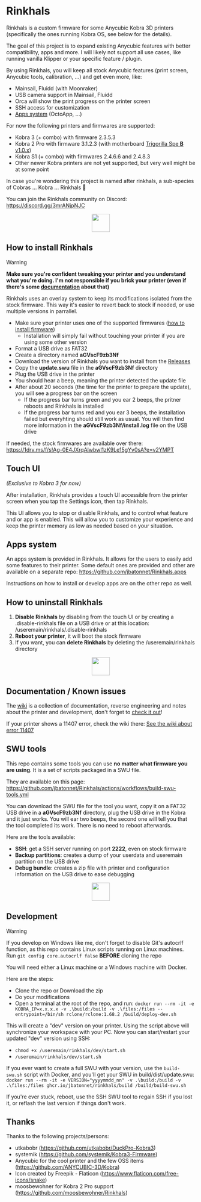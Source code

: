 # Rinkhals

Rinkhals is a custom firmware for some Anycubic Kobra 3D printers (specifically the ones running Kobra OS, see below for the details).

The goal of this project is to expand existing Anycubic features with better compatibility, apps and more.
I will likely not support all use cases, like running vanilla Klipper or your specific feature / plugin.

By using Rinkhals, you will keep all stock Anycubic features (print screen, Anycubic tools, calibration, ...) and get even more, like:
- Mainsail, Fluidd (with Moonraker)
- USB camera support in Mainsail, Fluidd
- Orca will show the print progress on the printer screen
- SSH access for customization
- [Apps system](https://github.com/jbatonnet/Rinkhals.apps) (OctoApp, ...)

For now the following printers and firmwares are supported:
- Kobra 3 (+ combo) with firmware 2.3.5.3
- Kobra 2 Pro with firmware 3.1.2.3 (with motherboard [Trigorilla Spe **B** v1.0.x](https://1coderookie.github.io/Kobra2ProInsights/hardware/mainboard/#trigorilla_spe_b_v10x-stock-new-revision))
- Kobra S1 (+ combo) with firmwares 2.4.6.6 and 2.4.8.3
- Other newer Kobra printers are not yet supported, but very well might be at some point

In case you're wondering this project is named after rinkhals, a sub-species of Cobras ... Kobra ... Rinkhals 👏

You can join the Rinkhals community on Discord: https://discord.gg/3mrANjpNJC


<p align="center">
    <img width="48" src="https://github.com/jbatonnet/Rinkhals/blob/master/icon.png?raw=true" />
</p>


## How to install Rinkhals

> [!WARNING]
> **Make sure you're confident tweaking your printer and you understand what you're doing. I'm not responsible if you brick your printer (even if there's some [documentation](https://github.com/jbatonnet/Rinkhals/wiki/Boot-issues) about that)**

Rinkhals uses an overlay system to keep its modifications isolated from the stock firmware. This way it's easier to revert back to stock if needed, or use multiple versions in parrallel.

- Make sure your printer uses one of the supported firmwares ([how to install firmware](https://github.com/jbatonnet/Rinkhals/wiki/Firmware#how-to-install-a-firmware))
    - Installation will simply fail without touching your printer if you are using some other version
- Format a USB drive as FAT32
- Create a directory named **aGVscF9zb3Nf**
- Download the version of Rinkhals you want to install from the [Releases](https://github.com/jbatonnet/Rinkhals/releases)
- Copy the **update.swu** file in the **aGVscF9zb3Nf** directory
- Plug the USB drive in the printer
- You should hear a beep, meaning the printer detected the update file
- After about 20 seconds (the time for the printer to prepare the update), you will see a progress bar on the screen
    - If the progress bar turns green and you ear 2 beeps, the pritner reboots and Rinkhals is installed
    - If the progress bar turns red and you ear 3 beeps, the installation failed but everyhting should still work as usual. You will then find more information in the **aGVscF9zb3Nf/install.log** file on the USB drive

If needed, the stock firmwares are available over there: https://1drv.ms/f/s!Ag-0E4JXrqAlwbwl1zK9Le15gYv0sA?e=v2YMPT

## Touch UI

_(Exclusive to Kobra 3 for now)_

After installation, Rinkhals provides a touch UI accessible from the printer screen when you tap the Settings icon, then tap Rinkhals.

This UI allows you to stop or disable Rinkhals, and to control what feature and or app is enabled. This will allow you to customize your experience and keep the printer memory as low as needed based on your situation.

## Apps system

An apps system is provided in Rinkhals. It allows for the users to easily add some features to their printer. Some default ones are provided and other are available on a separate repo: https://github.com/jbatonnet/Rinkhals.apps

Instructions on how to install or develop apps are on the other repo as well.

## How to uninstall Rinkhals

1. **Disable Rinkhals** by disabling from the touch UI or by creating a .disable-rinkhals file on a USB drive or at this location: /useremain/rinkhals/.disable-rinkhals
2. **Reboot your printer**, it will boot the stock firmware
3. If you want, you can **delete Rinkhals** by deleting the /useremain/rinkhals directory


<p align="center">
    <img width="48" src="https://github.com/jbatonnet/Rinkhals/blob/master/icon.png?raw=true" />
</p>


## Documentation / Known issues

The [wiki](https://github.com/jbatonnet/Rinkhals/wiki) is a collection of documentation, reverse engineering and notes about the printer and development, don't forget to [check it out](https://github.com/jbatonnet/Rinkhals/wiki)!

If your printer shows a 11407 error, check the wiki there: [See the wiki about error 11407](https://github.com/jbatonnet/Rinkhals/wiki/Firmware#my-printer-shows-a-11407-error)

## SWU tools

This repo contains some tools you can use **no matter what firmware you are using**. It is a set of scripts packaged in a SWU file.

They are available on this page: https://github.com/jbatonnet/Rinkhals/actions/workflows/build-swu-tools.yml

You can download the SWU file for the tool you want, copy it on a FAT32 USB drive in a **aGVscF9zb3Nf** directory, plug the USB drive in the Kobra and it just works.
You will ear two beeps, the second one will tell you that the tool completed its work. There is no need to reboot afterwards.

Here are the tools available:
- **SSH**: get a SSH server running on port **2222**, even on stock firmware
- **Backup partitions**: creates a dump of your userdata and useremain partition on the USB drive
- **Debug bundle**: creates a zip file with printer and configuration information on the USB drive to ease debugging


<p align="center">
    <img width="48" src="https://github.com/jbatonnet/Rinkhals/blob/master/icon.png?raw=true" />
</p>


## Development

> [!WARNING]
> If you develop on Windows like me, don't forget to disable Git's autocrlf function, as this repo contains Linux scripts running on Linux machines.<br />
> Run `git config core.autocrlf false` **BEFORE** cloning the repo

You will need either a Linux machine or a Windows machine with Docker.

Here are the steps: 
- Clone the repo or Download the zip
- Do your modifications
- Open a terminal at the root of the repo, and run: `docker run --rm -it -e KOBRA_IP=x.x.x.x -v .\build:/build -v .\files:/files --entrypoint=/bin/sh rclone/rclone:1.68.2 /build/deploy-dev.sh`

This will create a "dev" version on your printer. Using the script above will synchronize your workspace with your PC.
Now you can start/restart your updated "dev" version using SSH:
- `chmod +x /useremain/rinkhals/dev/start.sh`
- `/useremain/rinkhals/dev/start.sh`

If you ever want to create a full SWU with your version, use the `build-swu.sh` script with Docker, and you'll get your SWU in build/dist/update.swu:
  `docker run --rm -it -e VERSION="yyyymmdd_nn" -v .\build:/build -v .\files:/files ghcr.io/jbatonnet/rinkhals/build /build/build-swu.sh`

If you're ever stuck, reboot, use the SSH SWU tool to regain SSH if you lost it, or reflash the last version if things don't work.


## Thanks

Thanks to the following projects/persons:
- utkabobr (https://github.com/utkabobr/DuckPro-Kobra3)
- systemik (https://github.com/systemik/Kobra3-Firmware)
- Anycubic for the cool printer and the few OSS items (https://github.com/ANYCUBIC-3D/Kobra)
- Icon created by Freepik - Flaticon (https://www.flaticon.com/free-icons/snake)
- moosbewohner for Kobra 2 Pro support (https://github.com/moosbewohner/Rinkhals)
